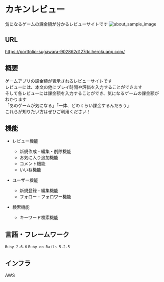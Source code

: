 # カキンレビュー
気になるゲームの課金額が分かるレビューサイトです
 ![about_sample_image](https://user-images.githubusercontent.com/135586921/276156961-7f5ac749-4560-45b2-bfac-41b9307838d9.png)

## URL
https://portfolio-sugawara-902862d127dc.herokuapp.com/

## 概要
ゲームアプリの課金額が表示されるレビューサイトです<br>
レビューには、本文の他にプレイ時間や評価を入力することができます<br>
そして各レビューには課金額を入力することができ、気になるゲームの課金額がわかります<br>
「あのゲームが気になる」「一体、どのくらい課金するんだろう」<br>
これらが知りたい方はぜひご利用ください！

## 機能
* レビュー機能
  * 新規作成・編集・削除機能
  * お気に入り追加機能
  * コメント機能
  * いいね機能

* ユーザー機能
  * 新規登録・編集機能
  * フォロー・フォロワー機能

* 検索機能
  * キーワード検索機能

## 言語・フレームワーク
`Ruby 2.6.6`
`Ruby on Rails 5.2.5`

## インフラ
AWS
